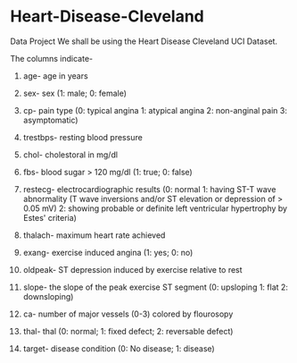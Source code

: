 # Heart-Disease-Cleveland
Data Project
We shall be using the Heart Disease Cleveland UCI Dataset.

The columns indicate-

1. age- age in years

2. sex- sex (1: male; 0: female)

3. cp- pain type (0: typical angina 1: atypical angina 2: non-anginal pain 3: asymptomatic)

4. trestbps- resting blood pressure

5. chol- cholestoral in mg/dl

6. fbs- blood sugar > 120 mg/dl (1: true; 0: false)

7. restecg- electrocardiographic results (0: normal 1: having ST-T wave abnormality (T wave inversions and/or ST elevation or depression of > 0.05 mV) 2: showing probable or definite left ventricular hypertrophy by Estes' criteria)

8. thalach- maximum heart rate achieved

9. exang- exercise induced angina (1: yes; 0: no)

10. oldpeak- ST depression induced by exercise relative to rest

11. slope- the slope of the peak exercise ST segment (0: upsloping 1: flat 2: downsloping)

12. ca- number of major vessels (0-3) colored by flourosopy

13. thal- thal (0: normal; 1: fixed defect; 2: reversable defect)

14. target- disease condition (0: No disease; 1: disease)

